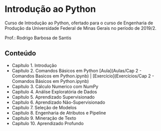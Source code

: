 # Introdução ao Python
Curso de Introdução ao Python, ofertado para o curso de Engenharia de Produção da Universidade Federal de Minas Gerais no período de 2019/2.

Prof.: Rodrigo Barbosa de Santis

## Conteúdo

* Capítulo 1. Introdução
* Capítulo 2. Comandos Básicos em Python [Aula](Aulas/Cap 2 - Comandos Basicos em Python.ipynb) | [Exercício](Exercícios/Cap 2 - Comandos Básicos em Python.ipynb)
* Capítulo 3. Cálculo Numerico com NumPy
* Capítulo 4. Análise Exploratória de Dados
* Capítulo 5. Aprendizado Supervisionado
* Capítulo 6. Aprendizado Não-Supervisionado
* Capítulo 7. Seleção de Modelos
* Capítulo 8. Engenharia de Atributos e Pipeline
* Capítulo 9. Mineração de Texto
* Capítulo 10. Aprendizado Profundo
